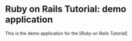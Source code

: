 # Ruby on Rails Tutorial: demo application

This is the demo application for the
[*Ruby on Rails Tutorial*]
